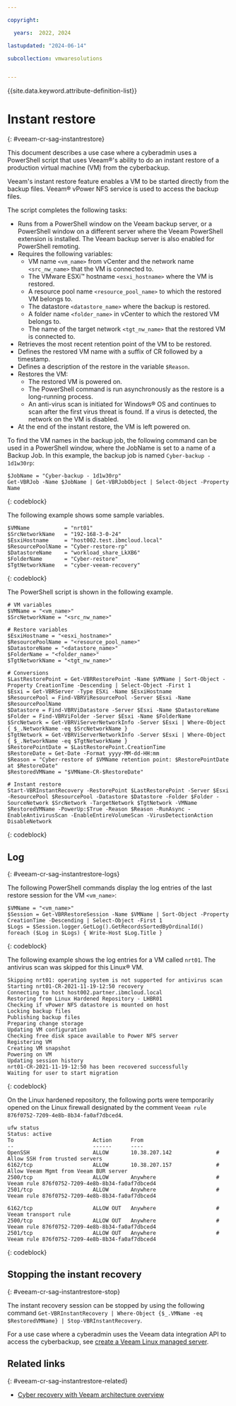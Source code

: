 ```yaml
---

copyright:

  years:  2022, 2024

lastupdated: "2024-06-14"

subcollection: vmwaresolutions


---
```


{{site.data.keyword.attribute-definition-list}}

# Instant restore
{: #veeam-cr-sag-instantrestore}

This document describes a use case where a cyberadmin uses a PowerShell script that uses Veeam®'s ability to do an instant restore of a production virtual machine (VM) from the cyberbackup.

Veeam's instant restore feature enables a VM to be started directly from the backup files. Veeam® vPower NFS service is used to access the backup files.

The script completes the following tasks:

* Runs from a PowerShell window on the Veeam backup server, or a PowerShell window on a different server where the Veeam PowerShell extension is installed. The Veeam backup server is also enabled for PowerShell remoting.
* Requires the following variables:
   * VM name `<vm_name>` from vCenter and the network name `<src_nw_name>` that the VM is connected to.
   * The VMware ESXi™ hostname `<esxi_hostname>` where the VM is restored.
   * A resource pool name `<resource_pool_name>` to which the restored VM belongs to.
   * The datastore `<datastore_name>` where the backup is restored.
   * A folder name `<folder_name>` in vCenter to which the restored VM belongs to.
   * The name of the target network `<tgt_nw_name>` that the restored VM is connected to.
* Retrieves the most recent retention point of the VM to be restored.
* Defines the restored VM name with a suffix of CR followed by a timestamp.
* Defines a description of the restore in the variable `$Reason`.
* Restores the VM:
   * The restored VM is powered on.
   * The PowerShell command is run asynchronously as the restore is a long-running process.
   * An anti-virus scan is initiated for Windows® OS and continues to scan after the first virus threat is found. If a virus is detected, the network on the VM is disabled.
* At the end of the instant restore, the VM is left powered on.

To find the VM names in the backup job, the following command can be used in a PowerShell window, where the JobName is set to a name of a Backup Job. In this example, the backup job is named `Cyber-backup - 1d1w30rp`:

```text
$JobName = "Cyber-backup - 1d1w30rp"
Get-VBRJob -Name $JobName | Get-VBRJobObject | Select-Object -Property Name
```
{: codeblock}

The following example shows some sample variables.

```text
$VMName           = "nrt01"
$SrcNetworkName   = "192-168-3-0-24"
$EsxiHostname     = "host002.test.ibmcloud.local"
$ResourcePoolName = "Cyber-restore-rp"
$DatastoreName    = "workload_share_LkXB6"
$FolderName       = "Cyber-restore"
$TgtNetworkName   = "cyber-veeam-recovery"
```
{: codeblock}

The PowerShell script is shown in the following example.

```text
# VM variables
$VMName = "<vm_name>"
$SrcNetworkName = "<src_nw_name>"

# Restore variables
$EsxiHostname = "<esxi_hostname>"
$ResourcePoolName = "<resource_pool_name>"
$DatastoreName = "<datastore_name>"
$FolderName = "<folder_name>"
$TgtNetworkName = "<tgt_nw_name>"

# Conversions
$LastRestorePoint = Get-VBRRestorePoint -Name $VMName | Sort-Object -Property CreationTime -Descending | Select-Object -First 1
$Esxi = Get-VBRServer -Type ESXi -Name $EsxiHostname
$ResourcePool = Find-VBRViResourcePool -Server $Esxi -Name $ResourcePoolName
$Datastore = Find-VBRViDatastore -Server $Esxi -Name $DatastoreName
$Folder = Find-VBRViFolder -Server $Esxi -Name $FolderName
$SrcNetwork = Get-VBRViServerNetworkInfo -Server $Esxi | Where-Object { $_.NetworkName -eq $SrcNetworkName }
$TgtNetwork = Get-VBRViServerNetworkInfo -Server $Esxi | Where-Object { $_.NetworkName -eq $TgtNetworkName }
$RestorePointDate = $LastRestorePoint.CreationTime
$RestoreDate = Get-Date -Format yyyy-MM-dd-HH:mm
$Reason = "Cyber-restore of $VMName retention point: $RestorePointDate at $RestoreDate"
$RestoredVMName = "$VMName-CR-$RestoreDate"

# Instant restore
Start-VBRInstantRecovery -RestorePoint $LastRestorePoint -Server $Esxi -ResourcePool $ResourcePool -Datastore $Datastore -Folder $Folder -SourceNetwork $SrcNetwork -TargetNetwork $TgtNetwork -VMName $RestoredVMName -PowerUp:$True -Reason $Reason -RunAsync -EnableAntivirusScan -EnableEntireVolumeScan -VirusDetectionAction DisableNetwork
```
{: codeblock}

## Log
{: #veeam-cr-sag-instantrestore-logs}

The following PowerShell commands display the log entries of the last restore session for the VM `<vm_name>`:

```text
$VMName = "<vm_name>"
$Session = Get-VBRRestoreSession -Name $VMName | Sort-Object -Property CreationTime -Descending | Select-Object -First 1
$Logs = $Session.logger.GetLog().GetRecordsSortedByOrdinalId()
foreach ($Log in $Logs) { Write-Host $Log.Title }
```
{: codeblock}

The following example shows the log entries for a VM called `nrt01`. The antivirus scan was skipped for this Linux® VM.

```text
Skipping nrt01: operating system is not supported for antivirus scan
Starting nrt01-CR-2021-11-19-12:50 recovery
Connecting to host host002.partner.ibmcloud.local
Restoring from Linux Hardened Repository - LHBR01
Checking if vPower NFS datastore is mounted on host
Locking backup files
Publishing backup files
Preparing change storage
Updating VM configuration
Checking free disk space available to Power NFS server
Registering VM
Creating VM snapshot
Powering on VM
Updating session history
nrt01-CR-2021-11-19-12:50 has been recovered successfully
Waiting for user to start migration
```
{: codeblock}

On the Linux hardened repository, the following ports were temporarily opened on the Linux firewall designated by the comment `Veeam rule 876f0752-7209-4e8b-8b34-fa0af7dbced4`.

```text
ufw status
Status: active
To                         Action      From
--                         ------      ----
OpenSSH                    ALLOW       10.38.207.142              # Allow SSH from trusted servers
6162/tcp                   ALLOW       10.38.207.157              # Allow Veeam Mgmt from Veeam BUR server
2500/tcp                   ALLOW       Anywhere                   # Veeam rule 876f0752-7209-4e8b-8b34-fa0af7dbced4
2501/tcp                   ALLOW       Anywhere                   # Veeam rule 876f0752-7209-4e8b-8b34-fa0af7dbced4

6162/tcp                   ALLOW OUT   Anywhere                   # Veeam transport rule
2500/tcp                   ALLOW OUT   Anywhere                   # Veeam rule 876f0752-7209-4e8b-8b34-fa0af7dbced4
2501/tcp                   ALLOW OUT   Anywhere                   # Veeam rule 876f0752-7209-4e8b-8b34-fa0af7dbced4
```
{: codeblock}

## Stopping the instant recovery
{: #veeam-cr-sag-instantrestore-stop}

The instant recovery session can be stopped by using the following command `Get-VBRInstantRecovery | Where-Object {$_.VMName -eq $RestoredVMName} | Stop-VBRInstantRecovery`.

For a use case where a cyberadmin uses the Veeam data integration API to access the cyberbackup, see [create a Veeam Linux managed server](/docs/vmwaresolutions?topic=vmwaresolutions-veeam-cr-sag-lnxmgdsvr).

## Related links
{: #veeam-cr-sag-instantrestore-related}

* [Cyber recovery with Veeam architecture overview](/docs/vmwaresolutions?topic=vmwaresolutions-veeam-cr-sa-overview)
